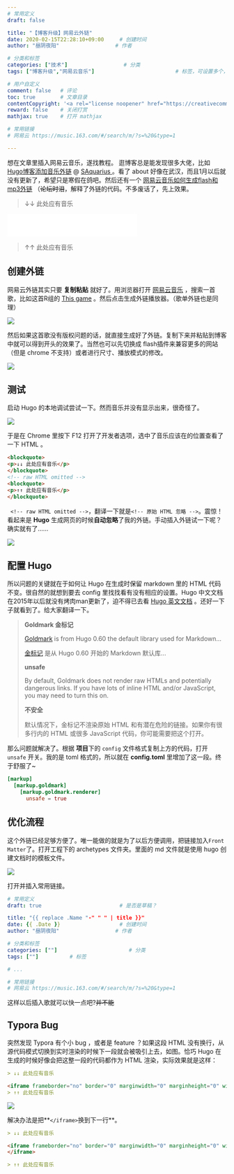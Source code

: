 ```yaml
---
# 常用定义
draft: false 						

title: "【博客升级】网易云外链"
date: 2020-02-15T22:28:10+09:00		# 创建时间
author: "昼阴夜阳"             		# 作者

# 分类和标签
categories: ["技术"]		            # 分类
tags: ["博客升级","网易云音乐"]  						# 标签，可设置多个，用逗号隔开。Hugo会自动生成标签的子URL

# 用户自定义
comment: false   # 评论
toc: true        # 文章目录
contentCopyright: '<a rel="license noopener" href="https://creativecommons.org/licenses/by-nc-nd/4.0/" target="_blank">CC BY-NC-ND 4.0</a>'#自定义文章的版权规则
reward: false	 # 关闭打赏
mathjax: true    # 打开 mathjax

# 常用链接
# 网易云 https://music.163.com/#/search/m/?s=%20&type=1

---
```


想在文章里插入网易云音乐，遂找教程。
逛博客总是能发现很多大佬，比如 [Hugo博客添加音乐外链](https://saquarius.com/2019/07/给hugo博客添加网易云音乐外链/) @ [SAquarius ](https://saquarius.github.io/) 。看了 about 好像在武汉，而且1月以后就没有更新了，希望只是寒假在鸽吧。然后还有一个 [网易云音乐如何生成flash和mp3外链](https://wap.a9vg.com/thread-5363888-1-1.html) （~~论坛时泪~~，解释了外链的代码。不多废话了，先上效果。

> ↓↓ 此处应有音乐

<iframe frameborder="no" border="0" marginwidth="0" marginheight="0" width=298 height=52 src="//music.163.com/outchain/player?type=2&id=1411548222&auto=0&height=32">
</iframe>

> ↑↑ 此处应有音乐 

## 创建外链

网易云外链其实只要 **复制粘贴** 就好了。用浏览器打开 [网易云音乐](https://music.163.com/) ，搜索一首歌，比如这首R组的 [This game](https://music.163.com/#/song?id=1411548222) 。然后点击生成外链播放器。（歌单外链也是同理）

![](https://gitee.com/GZ1A/image-hosting/raw/master/blog/2020/02/20200216004720.png)

然后如果这首歌没有版权问题的话，就直接生成好了外链。复制下来并粘贴到博客中就可以得到开头的效果了。当然也可以先切换成 flash插件来兼容更多的网站（但是 chrome 不支持）或者进行尺寸、播放模式的修改。

![](https://gitee.com/GZ1A/image-hosting/raw/master/blog/2020/02/20200216005038.png)

## 测试

启动 Hugo 的本地调试尝试一下。然而音乐并没有显示出来，很奇怪了。 

![](https://gitee.com/GZ1A/image-hosting/raw/master/blog/2020/02/20200216025319.png)

于是在 Chrome 里按下 F12 打开了开发者选项，选中了音乐应该在的位置查看了一下 HTML 。

```html
<blockquote>
<p>↓↓ 此处应有音乐</p>
</blockquote>
<!-- raw HTML omitted -->
<blockquote>
<p>↑↑ 此处应有音乐</p>
</blockquote>
```

` <!-- raw HTML omitted -->`，翻译一下就是`<!-- 原始 HTML 忽略 -->`。震惊！看起来是 **Hugo** 生成网页的时候**自动忽略**了我的外链。手动插入外链试一下呢？确实就有了……

![](https://gitee.com/GZ1A/image-hosting/raw/master/blog/2020/02/20200216031246.png)

## 配置  Hugo

所以问题的关键就在于如何让 Hugo 在生成时保留 markdown 里的 HTML 代码不变。很自然的就想到要去 config 里找找看有没有相应的设置。Hugo 中文文档在2015年以后就没有烤肉man更新了，迫不得已去看 [Hugo 英文文档](https://gohugo.io/getting-started/configuration-markup/) 。还好一下子就看到了。给大家翻译一下。

> **Goldmark 金标记**
>
> [Goldmark](https://github.com/yuin/goldmark/) is from Hugo 0.60 the default library used for Markdown...
>
> [金标记](https://github.com/yuin/goldmark/) 是从 Hugo 0.60 开始的 Markdown 默认库...
>
> **unsafe**
>
> By default, Goldmark does not render raw HTMLs and potentially dangerous links. If you have lots of inline HTML and/or JavaScript, you may need to turn this on.
>
> **不安全**
>
> 默认情况下，金标记不渲染原始 HTML 和有潜在危险的链接。如果你有很多行内的 HTML 或很多 JavaScript 代码，你可能需要把这个打开。

那么问题就解决了。根据 **项目**下的 `config` 文件格式复制上方的代码，打开 `unsafe` 开关。我的是 toml 格式的，所以就在 **config.toml** 里增加了这一段。终于舒服了~

``` toml
[markup]
  [markup.goldmark]
    [markup.goldmark.renderer]
      unsafe = true
```

## 优化流程

这个外链已经足够方便了。唯一能做的就是为了以后方便调用，把链接加入`Front Matter`了。打开工程下的 archetypes 文件夹。里面的 md 文件就是使用 hugo 创建文档时的模板文件。

![](https://gitee.com/GZ1A/image-hosting/raw/master/blog/2020/02/20200216013136.png)

打开并插入常用链接。

``` yaml
# 常用定义
draft: true	                		# 是否是草稿？

title: "{{ replace .Name "-" " " | title }}"
date: {{ .Date }}					# 创建时间
author: "昼阴夜阳"             		# 作者

# 分类和标签
categories: [""]		               # 分类
tags: [""]			# 标签

# ...

# 常用链接
# 网易云 https://music.163.com/#/search/m/?s=%20&type=1
```

这样以后插入歌就可以快一点吧?~~并不能~~

## Typora Bug

突然发现 Typora 有个小 bug ，或者是 feature ？如果这段 HTML 没有换行，从源代码模式切换到实时渲染的时候下一段就会被吸引上去，如图。恰巧 Hugo 在生成的时候好像会把这整一段的代码都作为 HTML 渲染，实际效果就是这样：

```markdown
> ↓↓ 此处应有音乐

<iframe frameborder="no" border="0" marginwidth="0" marginheight="0" width=2980 height=52 src="//music.163.com/outchain/player?type=2&id=1411548222&auto=0&height=32"></iframe>
> ↑↑ 此处应有音乐 
```

![](https://gitee.com/GZ1A/image-hosting/raw/master/blog/2020/02/20200216045147.png)

解决办法是把**`</iframe>`换到下一行**。

```markdown
> ↓↓ 此处应有音乐

<iframe frameborder="no" border="0" marginwidth="0" marginheight="0" width=2980 height=52 src="//music.163.com/outchain/player?type=2&id=1411548222&auto=0&height=32">
</iframe>

> ↑↑ 此处应有音乐 
```

